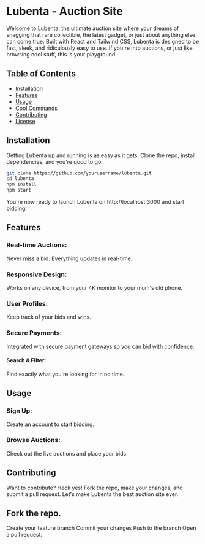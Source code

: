 # Lubenta - Auction Site

Welcome to Lubenta, the ultimate auction site where your dreams of snagging that rare collectible, the latest gadget, or just about anything else can come true. Built with React and Tailwind CSS, Lubenta is designed to be fast, sleek, and ridiculously easy to use. If you're into auctions, or just like browsing cool stuff, this is your playground.

## Table of Contents

- [Installation](#installation)
- [Features](#features)
- [Usage](#usage)
- [Cool Commands](#cool-commands)
- [Contributing](#contributing)
- [License](#license)

## Installation

Getting Lubenta up and running is as easy as it gets. Clone the repo, install dependencies, and you're good to go.

```bash
git clone https://github.com/yourusername/lubenta.git
cd lubenta
npm install
npm start
```
You're now ready to launch Lubenta on http://localhost:3000 and start bidding!

## Features
### Real-time Auctions:
 Never miss a bid. Everything updates in real-time.
### Responsive Design:
 Works on any device, from your 4K monitor to your mom's old phone.
### User Profiles:
 Keep track of your bids and wins.
### Secure Payments: 
Integrated with secure payment gateways so you can bid with confidence.
####  Search & Filter:
 Find exactly what you're looking for in no time.
## Usage
### Sign Up:
 Create an account to start bidding.
### Browse Auctions: 
Check out the live auctions and place your bids.


## Contributing
Want to contribute? Heck yes! Fork the repo, make your changes, and submit a pull request. Let's make Lubenta the best auction site ever.

## Fork the repo.
Create your feature branch
Commit your changes 
Push to the branch 
Open a pull request.
